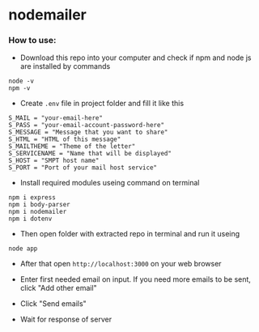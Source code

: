 # nodemailer

### How to use:
- Download this repo into your computer and check if npm and node js are installed by commands

```
node -v
npm -v
```

- Create `.env` file in project folder and fill it like this

```
S_MAIL = "your-email-here"
S_PASS = "your-email-account-password-here"
S_MESSAGE = "Message that you want to share"
S_HTML = "HTML of this message"
S_MAILTHEME = "Theme of the letter"
S_SERVICENAME = "Name that will be displayed"
S_HOST = "SMPT host name"
S_PORT = "Port of your mail host service"
```

- Install required modules useing command on terminal
```
npm i express
npm i body-parser
npm i nodemailer
npm i dotenv
```

- Then open folder with extracted repo in terminal and run it useing

```
node app
```

- After that open `http://localhost:3000` on your web browser

- Enter first needed email on input. If you need more emails to be sent, click "Add other email"

- Click "Send emails"

- Wait for response of server
